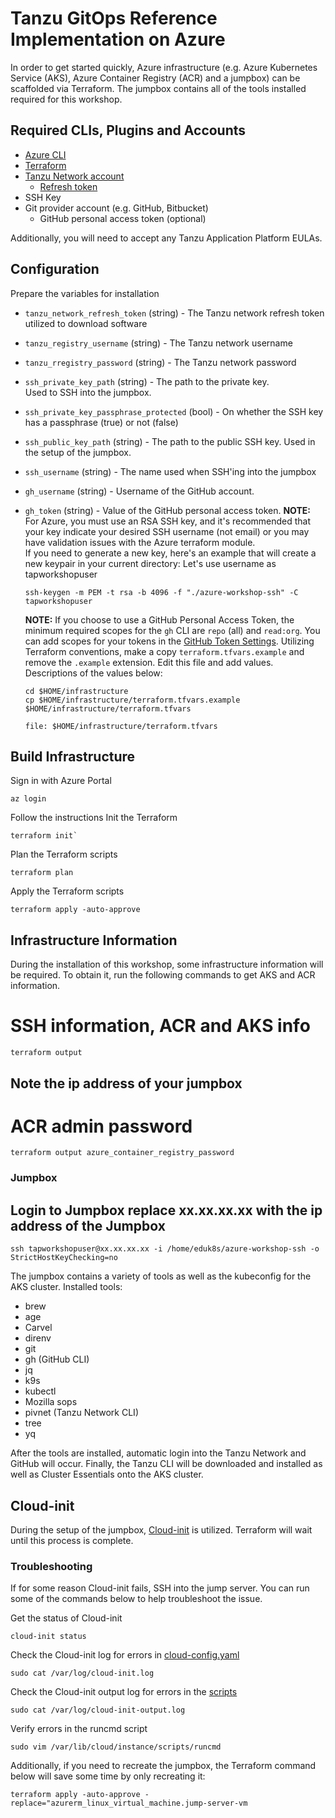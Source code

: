 # Tanzu GitOps Reference Implementation on Azure

In order to get started quickly, Azure infrastructure (e.g. Azure Kubernetes Service (AKS), Azure Container Registry (ACR) and a jumpbox) can be scaffolded via Terraform. The jumpbox contains all of the tools installed required for this workshop.

## Required CLIs, Plugins and Accounts

- [Azure CLI](https://docs.microsoft.com/en-us/cli/azure/install-azure-cli)
- [Terraform](https://www.terraform.io/)
- [Tanzu Network account](https://network.tanzu.vmware.com/)
  - [Refresh token](https://network.tanzu.vmware.com/users/dashboard/edit-profile)
- SSH Key
- Git provider account (e.g. GitHub, Bitbucket)
  - GitHub personal access token (optional)

Additionally, you will need to accept any Tanzu Application Platform EULAs.

## Configuration

Prepare the variables for installation

- `tanzu_network_refresh_token` (string) - The Tanzu network refresh token utilized to download software
- `tanzu_registry_username` (string) - The Tanzu network username
- `tanzu_rregistry_password` (string) - The Tanzu network password
- `ssh_private_key_path` (string) - The path to the private key.  
Used to SSH into the jumpbox.
    
  
- `ssh_private_key_passphrase_protected` (bool) - On whether the SSH key has a passphrase (true) or not (false)
- `ssh_public_key_path` (string) - The path to the public SSH key. Used in the setup of the jumpbox.
- `ssh_username` (string) - The name used when SSH'ing into the jumpbox

- `gh_username` (string) - Username of the GitHub account.
- `gh_token` (string) - Value of the GitHub personal access token.
  **NOTE:** For Azure, you must use an RSA SSH key, and it's recommended that your key indicate your desired SSH username (not email) or you may have validation issues with the Azure terraform module.  
  If you need to generate a new key, here's an example that will create a new keypair in your current directory: Let's use username as tapworkshopuser

  ```execute
  ssh-keygen -m PEM -t rsa -b 4096 -f "./azure-workshop-ssh" -C tapworkshopuser
  ```  
  **NOTE:** If you choose to use a GitHub Personal Access Token, the minimum required scopes for the `gh` CLI are `repo` (all) and `read:org`. You can add scopes for your tokens in the [GitHub Token Settings](https://github.com/settings/tokens/).
Utilizing Terraform conventions, make a copy `terraform.tfvars.example` and remove the `.example` extension. Edit this file and add values. Descriptions of the values below:
  ```execute
  cd $HOME/infrastructure
  cp $HOME/infrastructure/terraform.tfvars.example $HOME/infrastructure/terraform.tfvars
  ``` 
  ```editor:open-file
  file: $HOME/infrastructure/terraform.tfvars
  ```
## Build Infrastructure

Sign in with Azure Portal
```execute
az login
```
Follow the instructions
Init the Terraform
```execute
terraform init`
```
Plan the Terraform scripts
```execute
terraform plan
```
Apply the Terraform scripts
```execute
terraform apply -auto-approve
````

## Infrastructure Information

During the installation of this workshop, some infrastructure information will be required. To obtain it, run the following commands to get AKS and ACR information.


# SSH information, ACR and AKS info
```execute
terraform output
```
## Note the ip address of your jumpbox
# ACR admin password
```execute
terraform output azure_container_registry_password
```

### Jumpbox
## Login to Jumpbox replace xx.xx.xx.xx with the ip address of the Jumpbox
```execute
ssh tapworkshopuser@xx.xx.xx.xx -i /home/eduk8s/azure-workshop-ssh -o StrictHostKeyChecking=no
```
The jumpbox contains a variety of tools as well as the kubeconfig for the AKS cluster. Installed tools:

- brew
- age
- Carvel
- direnv
- git
- gh (GitHub CLI)
- jq
- k9s
- kubectl
- Mozilla sops
- pivnet (Tanzu Network CLI)
- tree
- yq

After the tools are installed, automatic login into the Tanzu Network and GitHub will occur. Finally, the Tanzu CLI will be downloaded and installed as well as Cluster Essentials onto the AKS cluster.

## Cloud-init

During the setup of the jumpbox, [Cloud-init](https://cloudinit.readthedocs.io/) is utilized. Terraform will wait until this process is complete.

### Troubleshooting

If for some reason Cloud-init fails, SSH into the jump server. You can run some of the commands below to help troubleshoot the issue.


Get the status of Cloud-init
```execute
cloud-init status
```

Check the Cloud-init log for errors in [cloud-config.yaml](./cloud-init/cloud-config.yaml)
```execute
sudo cat /var/log/cloud-init.log
```
Check the Cloud-init output log for errors in the [scripts](./scripts/)
```execute
sudo cat /var/log/cloud-init-output.log
```
Verify errors in the runcmd script
```execute
sudo vim /var/lib/cloud/instance/scripts/runcmd
```

Additionally, if you need to recreate the jumpbox, the Terraform command below will save some time by only recreating it:

```execute
terraform apply -auto-approve -replace="azurerm_linux_virtual_machine.jump-server-vm
```
